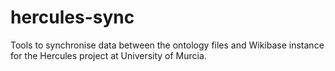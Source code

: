 # hercules-sync
Tools to synchronise data between the ontology files and Wikibase instance for the Hercules project at University of Murcia.
